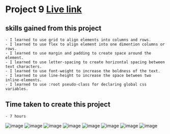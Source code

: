 # Project 9 [Live link](https://myliveclassproject9.netlify.app/)

## skills gained from this project
    - I learned to use grid to align elements into columns and rows.
    - I learned to use flex to align element into one dimention columns or rows.
    - I learned to use margin and padding to create space around the element.
    - I learned to use letter-spacing to create horizontal spacing between text characters.
    - I learned to use font-weight to increase the boldness of the text.
    - I learned to use line-height to increase the space between two inline-elements.
    - I learned to use :root pseudo-class for declaring global css variables.

## Time taken to create this project
    - 7 hours

![image](./Screenshot%20(369).png)
![image](./screen-shots/Screenshot%20(11).png)
![image](./screen-shots/Screenshot%20(12).png)
![image](./screen-shots/Screenshot%20(13).png)
![image](./screen-shots/Screenshot%20(15).png)
![image](./screen-shots/Screenshot%20(16).png)
![image](./screen-shots/Screenshot%20(17).png)
![image](./screen-shots/Screenshot%20(18).png)